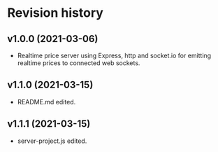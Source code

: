 Revision history
==================

v1.0.0 (2021-03-06)
-------------------
* Realtime price server using Express, http and socket.io for emitting realtime prices to connected web sockets.

v1.1.0 (2021-03-15)
-------------------
* README.md edited.

v1.1.1 (2021-03-15)
-------------------
* server-project.js edited.
